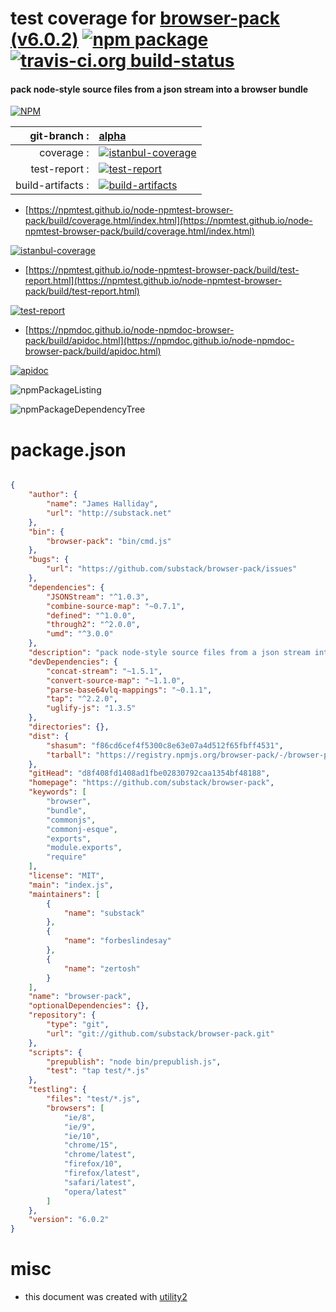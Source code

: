 # test coverage for  [browser-pack (v6.0.2)](https://github.com/substack/browser-pack)  [![npm package](https://img.shields.io/npm/v/npmtest-browser-pack.svg?style=flat-square)](https://www.npmjs.org/package/npmtest-browser-pack) [![travis-ci.org build-status](https://api.travis-ci.org/npmtest/node-npmtest-browser-pack.svg)](https://travis-ci.org/npmtest/node-npmtest-browser-pack)
#### pack node-style source files from a json stream into a browser bundle

[![NPM](https://nodei.co/npm/browser-pack.png?downloads=true&downloadRank=true&stars=true)](https://www.npmjs.com/package/browser-pack)

| git-branch : | [alpha](https://github.com/npmtest/node-npmtest-browser-pack/tree/alpha)|
|--:|:--|
| coverage : | [![istanbul-coverage](https://npmtest.github.io/node-npmtest-browser-pack/build/coverage.badge.svg)](https://npmtest.github.io/node-npmtest-browser-pack/build/coverage.html/index.html)|
| test-report : | [![test-report](https://npmtest.github.io/node-npmtest-browser-pack/build/test-report.badge.svg)](https://npmtest.github.io/node-npmtest-browser-pack/build/test-report.html)|
| build-artifacts : | [![build-artifacts](https://npmtest.github.io/node-npmtest-browser-pack/glyphicons_144_folder_open.png)](https://github.com/npmtest/node-npmtest-browser-pack/tree/gh-pages/build)|

- [https://npmtest.github.io/node-npmtest-browser-pack/build/coverage.html/index.html](https://npmtest.github.io/node-npmtest-browser-pack/build/coverage.html/index.html)

[![istanbul-coverage](https://npmtest.github.io/node-npmtest-browser-pack/build/screenCapture.buildCi.browser.%252Ftmp%252Fbuild%252Fcoverage.lib.html.png)](https://npmtest.github.io/node-npmtest-browser-pack/build/coverage.html/index.html)

- [https://npmtest.github.io/node-npmtest-browser-pack/build/test-report.html](https://npmtest.github.io/node-npmtest-browser-pack/build/test-report.html)

[![test-report](https://npmtest.github.io/node-npmtest-browser-pack/build/screenCapture.buildCi.browser.%252Ftmp%252Fbuild%252Ftest-report.html.png)](https://npmtest.github.io/node-npmtest-browser-pack/build/test-report.html)

- [https://npmdoc.github.io/node-npmdoc-browser-pack/build/apidoc.html](https://npmdoc.github.io/node-npmdoc-browser-pack/build/apidoc.html)

[![apidoc](https://npmdoc.github.io/node-npmdoc-browser-pack/build/screenCapture.buildCi.browser.%252Ftmp%252Fbuild%252Fapidoc.html.png)](https://npmdoc.github.io/node-npmdoc-browser-pack/build/apidoc.html)

![npmPackageListing](https://npmtest.github.io/node-npmtest-browser-pack/build/screenCapture.npmPackageListing.svg)

![npmPackageDependencyTree](https://npmtest.github.io/node-npmtest-browser-pack/build/screenCapture.npmPackageDependencyTree.svg)



# package.json

```json

{
    "author": {
        "name": "James Halliday",
        "url": "http://substack.net"
    },
    "bin": {
        "browser-pack": "bin/cmd.js"
    },
    "bugs": {
        "url": "https://github.com/substack/browser-pack/issues"
    },
    "dependencies": {
        "JSONStream": "^1.0.3",
        "combine-source-map": "~0.7.1",
        "defined": "^1.0.0",
        "through2": "^2.0.0",
        "umd": "^3.0.0"
    },
    "description": "pack node-style source files from a json stream into a browser bundle",
    "devDependencies": {
        "concat-stream": "~1.5.1",
        "convert-source-map": "~1.1.0",
        "parse-base64vlq-mappings": "~0.1.1",
        "tap": "^2.2.0",
        "uglify-js": "1.3.5"
    },
    "directories": {},
    "dist": {
        "shasum": "f86cd6cef4f5300c8e63e07a4d512f65fbff4531",
        "tarball": "https://registry.npmjs.org/browser-pack/-/browser-pack-6.0.2.tgz"
    },
    "gitHead": "d8f408fd1408ad1fbe02830792caa1354bf48188",
    "homepage": "https://github.com/substack/browser-pack",
    "keywords": [
        "browser",
        "bundle",
        "commonjs",
        "commonj-esque",
        "exports",
        "module.exports",
        "require"
    ],
    "license": "MIT",
    "main": "index.js",
    "maintainers": [
        {
            "name": "substack"
        },
        {
            "name": "forbeslindesay"
        },
        {
            "name": "zertosh"
        }
    ],
    "name": "browser-pack",
    "optionalDependencies": {},
    "repository": {
        "type": "git",
        "url": "git://github.com/substack/browser-pack.git"
    },
    "scripts": {
        "prepublish": "node bin/prepublish.js",
        "test": "tap test/*.js"
    },
    "testling": {
        "files": "test/*.js",
        "browsers": [
            "ie/8",
            "ie/9",
            "ie/10",
            "chrome/15",
            "chrome/latest",
            "firefox/10",
            "firefox/latest",
            "safari/latest",
            "opera/latest"
        ]
    },
    "version": "6.0.2"
}
```



# misc
- this document was created with [utility2](https://github.com/kaizhu256/node-utility2)
